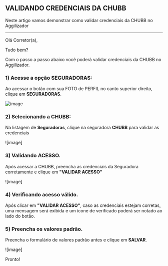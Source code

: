 ## VALIDANDO CREDENCIAIS DA CHUBB
Neste artigo vamos demonstrar como validar credenciais da CHUBB no Aggilizador

---

Olá Corretor(a),

Tudo bem?

Com o passo a passo abaixo você poderá validar credenciais da CHUBB no Aggilizador.

### 1) Acesse a opção SEGURADORAS:

Ao acessar o botão com sua FOTO de PERFIL no canto superior direito, clique em **SEGURADORAS**.

![image](https://conversu-partner-assets.s3.sa-east-1.amazonaws.com/agger/wiki/seguradoras/validando-credenciais/c220eb72-5169-48ab-b4df-330f11a099aa.png)

### 2) Selecionando a CHUBB:

Na listagem de **Seguradoras**, clique na seguradora **CHUBB** para validar as credenciais

![image]

### 3) Validando ACESSO.

Após acessar a CHUBB, preencha as credenciais da Seguradora corretamente e clique em **"VALIDAR ACESSO"**

![image]

### 4) Verificando acesso válido.

Após clicar em **"VALIDAR ACESSO"**, caso as credenciais estejam corretas, uma mensagem será exibida e um ícone de verificado poderá ser notado ao lado do botão.

### 5) Preencha os valores padrão.

Preencha o formulário de valores padrão antes e clique em **SALVAR**.

![image]

Pronto!
